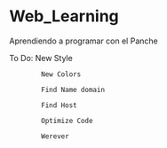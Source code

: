 # Web_Learning
Aprendiendo a programar con el Panche

To Do:
            New Style
            
            New Colors
            
            Find Name domain
            
            Find Host
            
            Optimize Code 
            
            Werever
